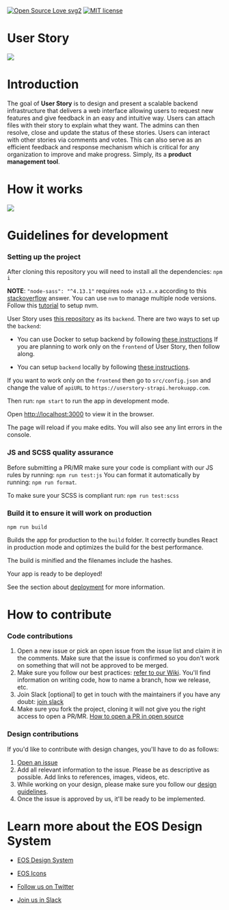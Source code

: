 [![Open Source Love svg2](https://badges.frapsoft.com/os/v2/open-source.svg?v=103)](https://github.com/ellerbrock/open-source-badges/)
[![MIT license](http://img.shields.io/badge/license-MIT-brightgreen.svg)](https://choosealicense.com/licenses/mit/)

# User Story

![](./static/user_story.png)

# Introduction

The goal of **User Story** is to design and present a scalable backend infrastructure that delivers a web interface allowing users to request new features and give feedback in an easy and intuitive way. Users can attach files with their story to explain what they want. The admins can then resolve, close and update the status of these stories. Users can interact with other stories via comments and votes. This can also serve as an efficient feedback and response mechanism which is critical for any organization to improve and make progress. Simply, its a **product management tool**.

# How it works

![](./static/user_story_workflow.png)

# Guidelines for development

### Setting up the project

After cloning this repository you will need to install all the dependencies: `npm i`

**NOTE**: `"node-sass": "^4.13.1"` requires `node v13.x.x` according to this [stackoverflow](https://stackoverflow.com/questions/60394291/error-node-modules-node-sass-command-failed) answer. You can use `nvm` to manage multiple node versions. Follow this [tutorial](https://www.loginradius.com/blog/async/run-multiple-nodejs-version-on-the-same-machine/) to setup nvm.

User Story uses [this repository](https://github.com/EOS-uiux-Solutions/strapi) as its `backend`. There are two ways to set up the `backend`:

- You can use Docker to setup backend by following [these instructions](https://github.com/EOS-uiux-Solutions/strapi#using-docker) If you are planning to work only on the `frontend` of User Story, then follow along.

- You can setup `backend` locally by following [these instructions](https://github.com/EOS-uiux-Solutions/strapi#locally).

If you want to work only on the `frontend` then go to `src/config.json` and change the value of `apiURL` to `https://userstory-strapi.herokuapp.com`.

Then run: `npm start` to run the app in development mode.

Open [http://localhost:3000](http://localhost:3000) to view it in the browser.

The page will reload if you make edits. You will also see any lint errors in the console.

### JS and SCSS quality assurance

Before submitting a PR/MR make sure your code is compliant with our JS rules by running: `npm run test:js`
You can format it automatically by running: `npm run format`.

To make sure your SCSS is compliant run: `npm run test:scss`

### Build it to ensure it will work on production

`npm run build`

Builds the app for production to the `build` folder. It correctly bundles React in production mode and optimizes the build for the best performance.

The build is minified and the filenames include the hashes.<br />

Your app is ready to be deployed!

See the section about [deployment](https://facebook.github.io/create-react-app/docs/deployment) for more information.

# How to contribute

### Code contributions

1. Open a new issue or pick an open issue from the issue list and claim it in the comments. Make sure that the issue is confirmed so you don't work on something that will not be approved to be merged.
2. Make sure you follow our best practices: [refer to our Wiki](https://gitlab.com/SUSE-UIUX/eos/-/wikis/home). You'll find information on writing code, how to name a branch, how we release, etc.
3. Join Slack [optional] to get in touch with the maintainers if you have any doubt: [join slack](http://slack.eosdesignsystem.com/)
4. Make sure you fork the project, cloning it will not give you the right access to open a PR/MR. [How to open a PR in open source](https://gitlab.com/SUSE-UIUX/eos/-/wikis/Basic-git-instructions-for-beginners)

### Design contributions

If you'd like to contribute with design changes, you'll have to do as follows:

1. [Open an issue](https://github.com/EOS-uiux-Solutions/user-story/issues/new)
2. Add all relevant information to the issue. Please be as descriptive as possible. Add links to references, images, videos, etc.
3. While working on your design, please make sure you follow our [design guidelines](https://gitlab.com/SUSE-UIUX/eos/wikis/Design-process-and-feedback-gathering).
4. Once the issue is approved by us, it'll be ready to be implemented.

# Learn more about the EOS Design System

- [EOS Design System](https://www.eosdesignsystem.com/)

- [EOS Icons](icons.eosdesignsystem.com/)

- [Follow us on Twitter](https://twitter.com/eosdesignsystem)

- [Join us in Slack](https://eos-community.slack.com/)
